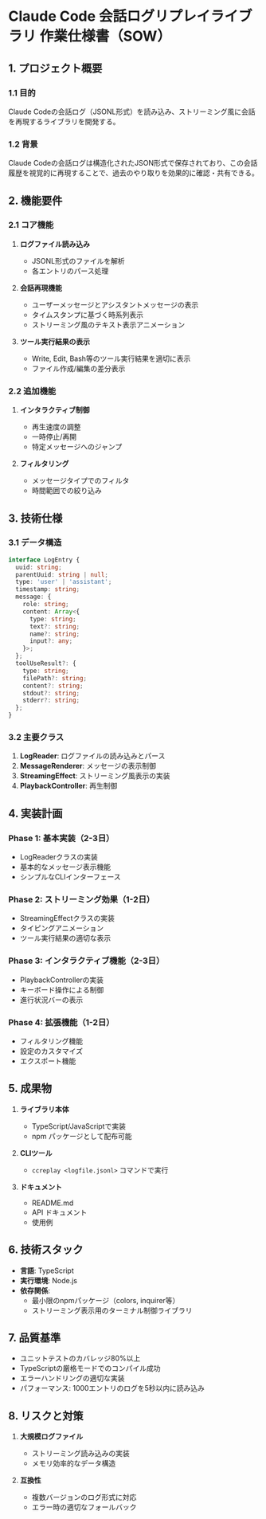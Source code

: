 # Claude Code 会話ログリプレイライブラリ 作業仕様書（SOW）

## 1. プロジェクト概要

### 1.1 目的
Claude Codeの会話ログ（JSONL形式）を読み込み、ストリーミング風に会話を再現するライブラリを開発する。

### 1.2 背景
Claude Codeの会話ログは構造化されたJSON形式で保存されており、この会話履歴を視覚的に再現することで、過去のやり取りを効果的に確認・共有できる。

## 2. 機能要件

### 2.1 コア機能
1. **ログファイル読み込み**
   - JSONL形式のファイルを解析
   - 各エントリのパース処理

2. **会話再現機能**
   - ユーザーメッセージとアシスタントメッセージの表示
   - タイムスタンプに基づく時系列表示
   - ストリーミング風のテキスト表示アニメーション

3. **ツール実行結果の表示**
   - Write, Edit, Bash等のツール実行結果を適切に表示
   - ファイル作成/編集の差分表示

### 2.2 追加機能
1. **インタラクティブ制御**
   - 再生速度の調整
   - 一時停止/再開
   - 特定メッセージへのジャンプ

2. **フィルタリング**
   - メッセージタイプでのフィルタ
   - 時間範囲での絞り込み

## 3. 技術仕様

### 3.1 データ構造
```typescript
interface LogEntry {
  uuid: string;
  parentUuid: string | null;
  type: 'user' | 'assistant';
  timestamp: string;
  message: {
    role: string;
    content: Array<{
      type: string;
      text?: string;
      name?: string;
      input?: any;
    }>;
  };
  toolUseResult?: {
    type: string;
    filePath?: string;
    content?: string;
    stdout?: string;
    stderr?: string;
  };
}
```

### 3.2 主要クラス
1. **LogReader**: ログファイルの読み込みとパース
2. **MessageRenderer**: メッセージの表示制御
3. **StreamingEffect**: ストリーミング風表示の実装
4. **PlaybackController**: 再生制御

## 4. 実装計画

### Phase 1: 基本実装（2-3日）
- LogReaderクラスの実装
- 基本的なメッセージ表示機能
- シンプルなCLIインターフェース

### Phase 2: ストリーミング効果（1-2日）
- StreamingEffectクラスの実装
- タイピングアニメーション
- ツール実行結果の適切な表示

### Phase 3: インタラクティブ機能（2-3日）
- PlaybackControllerの実装
- キーボード操作による制御
- 進行状況バーの表示

### Phase 4: 拡張機能（1-2日）
- フィルタリング機能
- 設定のカスタマイズ
- エクスポート機能

## 5. 成果物

1. **ライブラリ本体**
   - TypeScript/JavaScriptで実装
   - npm パッケージとして配布可能

2. **CLIツール**
   - `ccreplay <logfile.jsonl>` コマンドで実行

3. **ドキュメント**
   - README.md
   - API ドキュメント
   - 使用例

## 6. 技術スタック

- **言語**: TypeScript
- **実行環境**: Node.js
- **依存関係**:
  - 最小限のnpmパッケージ（colors, inquirer等）
  - ストリーミング表示用のターミナル制御ライブラリ

## 7. 品質基準

- ユニットテストのカバレッジ80%以上
- TypeScriptの厳格モードでのコンパイル成功
- エラーハンドリングの適切な実装
- パフォーマンス: 1000エントリのログを5秒以内に読み込み

## 8. リスクと対策

1. **大規模ログファイル**
   - ストリーミング読み込みの実装
   - メモリ効率的なデータ構造

2. **互換性**
   - 複数バージョンのログ形式に対応
   - エラー時の適切なフォールバック